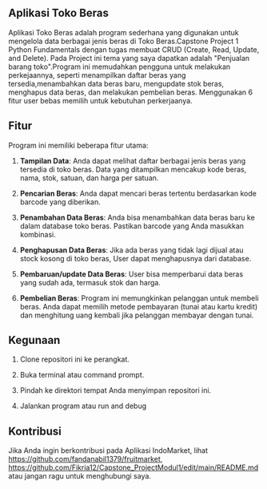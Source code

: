 ## Aplikasi Toko Beras
Aplikasi Toko Beras adalah program sederhana yang digunakan untuk mengelola data berbagai jenis beras di Toko Beras.Capstone Project 1 Python Fundamentals dengan tugas membuat CRUD (Create, Read, Update, and Delete). Pada Project ini tema yang saya dapatkan adalah "Penjualan barang toko".Program ini memudahkan pengguna untuk melakukan perkejaannya, seperti menampilkan daftar beras yang tersedia,menambahkan data beras baru, mengupdate stok beras, menghapus data beras, dan melakukan pembelian beras. Menggunakan 6 fitur user bebas memilih untuk kebutuhan perkerjaanya.

## Fitur

Program ini memiliki beberapa fitur utama:

1. **Tampilan Data**: Anda dapat melihat daftar berbagai jenis beras yang tersedia di toko beras. Data yang ditampilkan mencakup kode beras, nama, stok, satuan, dan harga per satuan.

2. **Pencarian Beras**: Anda dapat mencari beras tertentu berdasarkan kode barcode yang diberikan.

3. **Penambahan Data Beras**: Anda bisa menambahkan data beras baru ke dalam database toko beras. Pastikan barcode yang Anda masukkan kombinasi.

4. **Penghapusan Data Beras**: Jika ada beras yang tidak lagi dijual atau stock kosong di toko beras, User dapat menghapusnya dari database.

5. **Pembaruan/update Data Beras**: User bisa memperbarui data beras yang sudah ada, termasuk stok dan harga.

6. **Pembelian Beras**: Program ini memungkinkan pelanggan untuk membeli beras. Anda dapat memilih metode pembayaran (tunai atau kartu kredit) dan menghitung uang kembali jika pelanggan membayar dengan tunai.


## Kegunaan

1. Clone repositori ini ke perangkat.

2. Buka terminal atau command prompt.

3. Pindah ke direktori tempat Anda menyimpan repositori ini.

4. Jalankan program atau run and debug


## Kontribusi
Jika Anda ingin berkontribusi pada Aplikasi IndoMarket, lihat [https://github.com/fandanabil1379/fruitmarket, ](https://github.com/Fikria12/Capstone_ProjectModul1/edit/main/README.md)https://github.com/Fikria12/Capstone_ProjectModul1/edit/main/README.md
atau jangan ragu untuk menghubungi saya.

